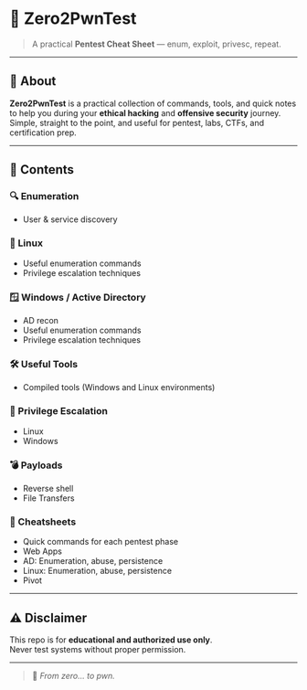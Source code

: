 # 🧪 Zero2PwnTest

> A practical **Pentest Cheat Sheet** — enum, exploit, privesc, repeat.

---

## 📌 About

**Zero2PwnTest** is a practical collection of commands, tools, and quick notes to help you during your **ethical hacking** and **offensive security** journey.  
Simple, straight to the point, and useful for pentest, labs, CTFs, and certification prep.

---

## 🧠 Contents

### 🔍 Enumeration
- User & service discovery

### 🐧 Linux
- Useful enumeration commands
- Privilege escalation techniques

### 🪟 Windows / Active Directory
- AD recon
- Useful enumeration commands
- Privilege escalation techniques

### 🛠 Useful Tools
- Compiled tools (Windows and Linux environments)

### 🚀 Privilege Escalation
- Linux
- Windows

### 💣 Payloads
- Reverse shell
- File Transfers

### 📄 Cheatsheets
- Quick commands for each pentest phase
- Web Apps
- AD: Enumeration, abuse, persistence
- Linux: Enumeration, abuse, persistence
- Pivot

---

## ⚠️ Disclaimer

This repo is for **educational and authorized use only**.  
Never test systems without proper permission.

---

> 🎯 _From zero... to pwn._

